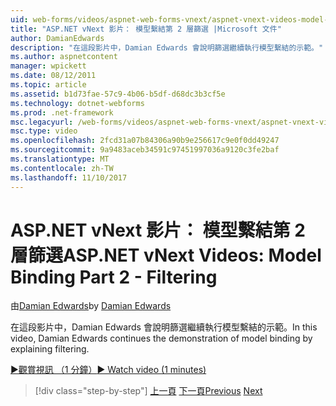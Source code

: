 ```yaml
---
uid: web-forms/videos/aspnet-web-forms-vnext/aspnet-vnext-videos-model-binding-part-2-filtering
title: "ASP.NET vNext 影片： 模型繫結第 2 層篩選 |Microsoft 文件"
author: DamianEdwards
description: "在這段影片中，Damian Edwards 會說明篩選繼續執行模型繫結的示範。"
ms.author: aspnetcontent
manager: wpickett
ms.date: 08/12/2011
ms.topic: article
ms.assetid: b1d73fae-57c9-4b06-b5df-d68dc3b3cf5e
ms.technology: dotnet-webforms
ms.prod: .net-framework
msc.legacyurl: /web-forms/videos/aspnet-web-forms-vnext/aspnet-vnext-videos-model-binding-part-2-filtering
msc.type: video
ms.openlocfilehash: 2fcd31a07b84306a90b9e256617c9e0f0dd49247
ms.sourcegitcommit: 9a9483aceb34591c97451997036a9120c3fe2baf
ms.translationtype: MT
ms.contentlocale: zh-TW
ms.lasthandoff: 11/10/2017
---
```

<a name="aspnet-vnext-videos-model-binding-part-2---filtering"></a><span data-ttu-id="60387-103">ASP.NET vNext 影片： 模型繫結第 2 層篩選</span><span class="sxs-lookup"><span data-stu-id="60387-103">ASP.NET vNext Videos: Model Binding Part 2 - Filtering</span></span>
====================
<span data-ttu-id="60387-104">由[Damian Edwards](https://github.com/DamianEdwards)</span><span class="sxs-lookup"><span data-stu-id="60387-104">by [Damian Edwards](https://github.com/DamianEdwards)</span></span>

<span data-ttu-id="60387-105">在這段影片中，Damian Edwards 會說明篩選繼續執行模型繫結的示範。</span><span class="sxs-lookup"><span data-stu-id="60387-105">In this video, Damian Edwards continues the demonstration of model binding by explaining filtering.</span></span>

[<span data-ttu-id="60387-106">&#9654;觀賞視訊 （1 分鐘）</span><span class="sxs-lookup"><span data-stu-id="60387-106">&#9654; Watch video (1 minutes)</span></span>](https://channel9.msdn.com/Blogs/ASP-NET-Site-Videos/aspnet-vnext-videos-model-binding-part-2-filtering)

>[!div class="step-by-step"]
<span data-ttu-id="60387-107">[上一頁](aspnet-vnext-videos-model-binding-part-1-selecting-data.md)
[下一頁](aspnet-vnext-videos-model-binding-part-3-updating.md)</span><span class="sxs-lookup"><span data-stu-id="60387-107">[Previous](aspnet-vnext-videos-model-binding-part-1-selecting-data.md)
[Next](aspnet-vnext-videos-model-binding-part-3-updating.md)</span></span>
